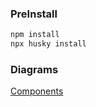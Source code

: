 ### PreInstall

```bash
npm install
npx husky install
```

### Diagrams

[Components](diagrams/components.md)
